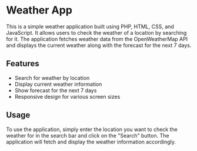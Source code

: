 # Weather App

This is a simple weather application built using PHP, HTML, CSS, and JavaScript. It allows users to check the weather of a location by searching for it. The application fetches weather data from the OpenWeatherMap API and displays the current weather along with the forecast for the next 7 days.

## Features

- Search for weather by location
- Display current weather information
- Show forecast for the next 7 days
- Responsive design for various screen sizes

## Usage

To use the application, simply enter the location you want to check the weather for in the search bar and click on the "Search" button. The application will fetch and display the weather information accordingly.
